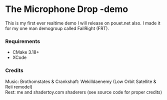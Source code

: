 # The Microphone Drop -demo

This is my first ever realtime demo I will release on pouet.net also.
I made it for my one man demogroup called FailRight (FRT).

### Requirements

- CMake 3.18+
- XCode

### Credits

Music: Brothomstates & Crankshaft: Wekilldaenemy (Low Orbit Satellite & Reii remodel)
<br/>Rest: me and shadertoy.com shaderers (see source code for proper credits)
